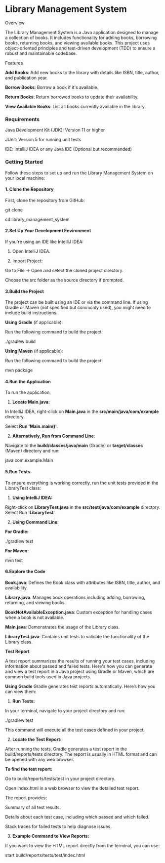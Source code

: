 # Library Management System

Overview

The Library Management System is a Java application designed to manage a 
collection of books. It includes functionality for adding books, borrowing books, 
returning books, and viewing available books. This project uses object-oriented
principles and test-driven development (TDD) to ensure a robust and maintainable
codebase.

Features

**Add Books**: Add new books to the library with details like ISBN, title, author, and publication year.

**Borrow Books**: Borrow a book if it's available.

**Return Books**: Return borrowed books to update their availability.

**View Available Books**: List all books currently available in the library.

### **Requirements**

Java Development Kit (JDK): Version 11 or higher

JUnit: Version 5 for running unit tests

IDE: IntelliJ IDEA or any Java IDE (Optional but recommended)

### **Getting Started**

Follow these steps to set up and run the Library Management System on your local machine:

#### 1. **Clone the Repository** 

First, clone the repository from GitHub:

   git clone <your-remote-repository-url>

   cd library_management_system
   
#### 2.Set Up Your Development Environment

If you're using an IDE like IntelliJ IDEA:

1) Open IntelliJ IDEA.

2) Import Project:

Go to File -> Open and select the cloned project directory.

Choose the src folder as the source directory if prompted.

#### 3.**Build the Project**

The project can be built using an IDE or via the command line. If using Gradle or Maven (not specified but commonly used), you might need to include build instructions.

**Using Gradle** (if applicable):

Run the following command to build the project:

./gradlew build

****Using Maven**** (if applicable):

Run the following command to build the project:

mvn package

#### 4.**Run the Application**

To run the application:

1) **Locate Main.java:**

In IntelliJ IDEA, right-click on **Main.java** in the **src/main/java/com/example** directory.

Select **Run 'Main.main()'**.

2) **Alternatively, Run from Command Line**:

Navigate to the **build/classes/java/main** (Gradle) or **target/classes** (Maven) directory and run:

java com.example.Main

#### 5.**Run Tests**

To ensure everything is working correctly, run the unit tests provided in the LibraryTest class:

1) **Using IntelliJ IDEA:**

Right-click on **LibraryTest.java** in the **src/test/java/com/example** directory.
Select Run '**LibraryTest**'.

2) **Using Command Line**:

**For Gradle:**

./gradlew test

**For Maven:**

mvn test

#### 6.**Explore the Code**

**Book.java**: Defines the Book class with attributes like ISBN, title, author, and availability.

**Library.java**: Manages book operations including adding, borrowing, returning, and viewing books.

**BookNotAvailableException.java**: Custom exception for handling cases when a book is not available.

**Main.java**: Demonstrates the usage of the Library class.

**LibraryTest.java**: Contains unit tests to validate the functionality of the Library class.



**Test Report**


A test report summarizes the results of running your test cases, including information about passed and failed tests. Here's how you can generate and view a test report in a Java project using Gradle or Maven, which are common build tools used in Java projects.

**Using Gradle**
Gradle generates test reports automatically. Here’s how you can view them:

1) **Run Tests:**

In your terminal, navigate to your project directory and run:

./gradlew test

This command will execute all the test cases defined in your project.

2) **Locate the Test Report:**

After running the tests, Gradle generates a test report in the build/reports/tests directory. The report is usually in HTML format and can be opened with any web browser.

**To find the test report:**

Go to build/reports/tests/test in your project directory.

Open index.html in a web browser to view the detailed test report.

The report provides:

Summary of all test results.

Details about each test case, including which passed and which failed.

Stack traces for failed tests to help diagnose issues.

3) **Example Command to View Reports:**

If you want to view the HTML report directly from the terminal, you can use:

start build/reports/tests/test/index.html  

